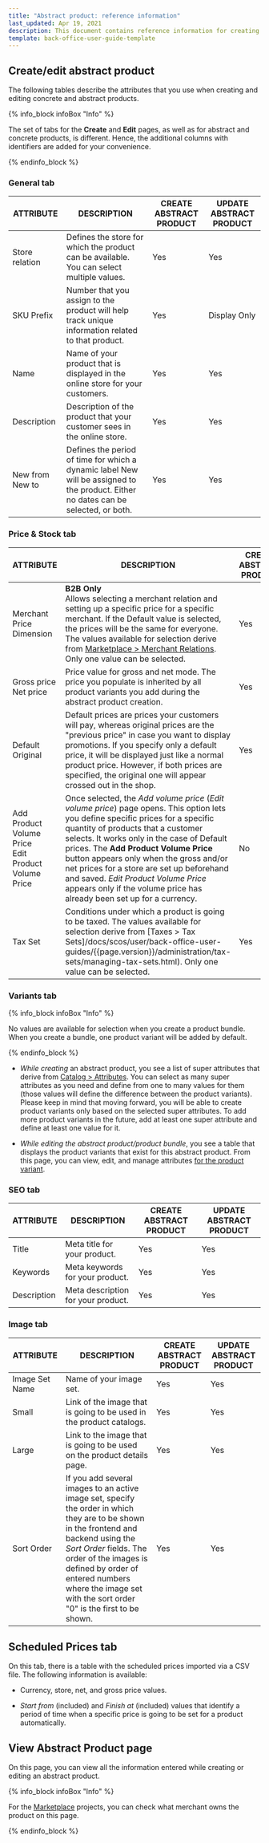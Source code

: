 ```yaml
---
title: "Abstract product: reference information"
last_updated: Apr 19, 2021
description: This document contains reference information for creating and editing concrete and abstract products.
template: back-office-user-guide-template
---
```


## Create/edit abstract product

The following tables describe the attributes that you use when creating and editing concrete and abstract products.

{% info_block infoBox "Info" %}

The set of tabs for the **Create** and **Edit** pages, as well as for abstract and concrete products, is different. Hence, the additional columns with identifiers are added for your convenience.

{% endinfo_block %}

### General tab

| ATTRIBUTE | DESCRIPTION | CREATE ABSTRACT PRODUCT | UPDATE ABSTRACT PRODUCT |
|-|-|-|-|
| Store relation | Defines the store for which the product can be available. You can select multiple values. | Yes | Yes |
| SKU Prefix | Number that you assign to the product will help track unique information related to that product. | Yes | Display Only |
| Name | Name of your product that is displayed in the online store for your customers. | Yes | Yes |
| Description | Description of the product that your customer sees in the online store. | Yes | Yes |
| New from New to | Defines the period of time for which a dynamic label New will be assigned to the product. Either no dates can be selected, or both. | Yes | Yes |

### Price & Stock tab

| ATTRIBUTE | DESCRIPTION | CREATE ABSTRACT PRODUCT | UPDATE ABSTRACT PRODUCT |
|-|-|-|-|
| Merchant Price Dimension | **B2B Only** <br>Allows selecting a merchant relation and setting up a specific price for a specific merchant. If the Default value is selected, the prices will be the same for everyone. The values available for selection derive from [Marketplace > Merchant Relations](/docs/scos/user/back-office-user-guides/{{page.version}}/marketplace/merchants-and-merchant-relations/managing-merchant-relations.html). Only one value can be selected. | Yes | Yes |
| Gross price Net price | Price value for gross and net mode. The price you populate is inherited by all product variants you add during the abstract product creation. | Yes | Yes |
| Default Original | Default prices are prices your customers will pay, whereas original prices are the "previous price" in case you want to display promotions. If you specify only a default price, it will be displayed just like a normal product price. However, if both prices are specified, the original one will appear crossed out in the shop. | Yes | Yes |
| Add Product Volume Price <br>Edit Product Volume Price | Once selected, the *Add volume price* (*Edit volume price*) page opens. This option lets you define specific prices for a specific quantity of products that a customer selects. It works only in the case of Default prices. The **Add Product Volume Price** button appears only when the gross and/or net prices for a store are set up beforehand and saved. *Edit Product Volume Price* appears only if the volume price has already been set up for a currency. | No | Yes |
| Tax Set | Conditions under which a product is going to be taxed. The values available for selection derive from [Taxes > Tax Sets]/docs/scos/user/back-office-user-guides/{{page.version}}/administration/tax-sets/managing-tax-sets.html). Only one value can be selected. | Yes | Yes |

### Variants tab

{% info_block infoBox "Info" %}

No values are available for selection when you create a product bundle. When you create a bundle, one product variant will be added by default.

{% endinfo_block %}

* *While creating* an abstract product, you see a list of super attributes that derive from [Catalog > Attributes](/docs/scos/user/back-office-user-guides/{{page.version}}/catalog/attributes/managing-product-attributes.html). You can select as many super attributes as you need and define from one to many values for them (those values will define the difference between the product variants). Please keep in mind that moving forward, you will be able to create product variants only based on the selected super attributes. To add more product variants in the future, add at least one super attribute and define at least one value for it.

* *While editing the abstract product/product bundle*, you see a table that displays the product variants that exist for this abstract product. From this page, you can view, edit, and manage attributes [for the product variant](/docs/scos/user/back-office-user-guides/{{page.version}}/catalog/attributes/managing-product-attributes.html).

### SEO tab

| ATTRIBUTE | DESCRIPTION | CREATE ABSTRACT PRODUCT | UPDATE ABSTRACT PRODUCT |
|-|-|-|-|
| Title | Meta title for your product. | Yes | Yes |
| Keywords | Meta keywords for your product. | Yes | Yes |
| Description | Meta description for your product. | Yes | Yes |

### Image tab

| ATTRIBUTE | DESCRIPTION | CREATE ABSTRACT PRODUCT | UPDATE ABSTRACT PRODUCT |
|-|-|-|-|
| Image Set Name | Name of your image set. | Yes | Yes |
| Small | Link of the image that is going to be used in the product catalogs. | Yes | Yes |
| Large | Link to the image that is going to be used on the product details page. | Yes | Yes |
| Sort Order | If you add several images to an active image set, specify the order in which they are to be shown in the frontend and backend using the *Sort Order* fields. The order of the images is defined by order of entered numbers where the image set with the sort order "0" is the first to be shown. | Yes | Yes |

## Scheduled Prices tab

On this tab, there is a table with the scheduled prices imported via a CSV file. The following information is available:

* Currency, store, net, and gross price values.

* *Start from* (included) and *Finish at* (included) values that identify a period of time when a specific price is going to be set for a product automatically.

## View Abstract Product page
On this page, you can view all the information entered while creating or editing an abstract product.

{% info_block infoBox "Info" %}

For the [Marketplace](https://docs.spryker.com/docs/marketplace/user/intro-to-spryker-marketplace/marketplace-concept.html) projects, you can check what merchant owns the product on this page.

{% endinfo_block %}
